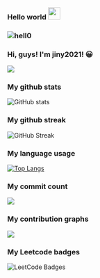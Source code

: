 ### Hello world <img src="https://media.giphy.com/media/hvRJCLFzcasrR4ia7z/giphy.gif" width="28px" height="28px" color="blue">
### ![hell0](https://user-images.githubusercontent.com/1612112/213943678-c34cb1a9-94f9-4be0-86dd-8e2227fa4b8c.gif)


### Hi, guys! I'm jiny2021! 😀

![](https://komarev.com/ghpvc/?username=jiny2021&color=green)

### My github stats
![GitHub stats](https://github-readme-stats.vercel.app/api?username=jiny2021&bg_color=60,fc2803,fce303&title_color=fff&text_color=fff&border_radius=40&show_icons=true)

### My github streak
![GitHub Streak](https://github-readme-streak-stats.herokuapp.com/?user=jiny2021&theme=blue-green)

### My language usage
[![Top Langs](https://github-readme-stats.vercel.app/api/top-langs/?username=jiny2021&layout=compact&bg_color=20,ffe302,FFA500,0000FF&title_color=000000&text_color=fff&border_radius=40)](https://github.com/jiny2021)

### My commit count
![](https://github-profile-summary-cards.vercel.app/api/cards/productive-time?username=jiny2021&theme=tokyonight)

### My contribution graphs
![](https://github-profile-summary-cards.vercel.app/api/cards/profile-details?username=jiny2021&theme=gruvbox)

### My Leetcode badges
![LeetCode Badges](https://leetcode-badge-showcase.vercel.app/api?username=jiny2021)
